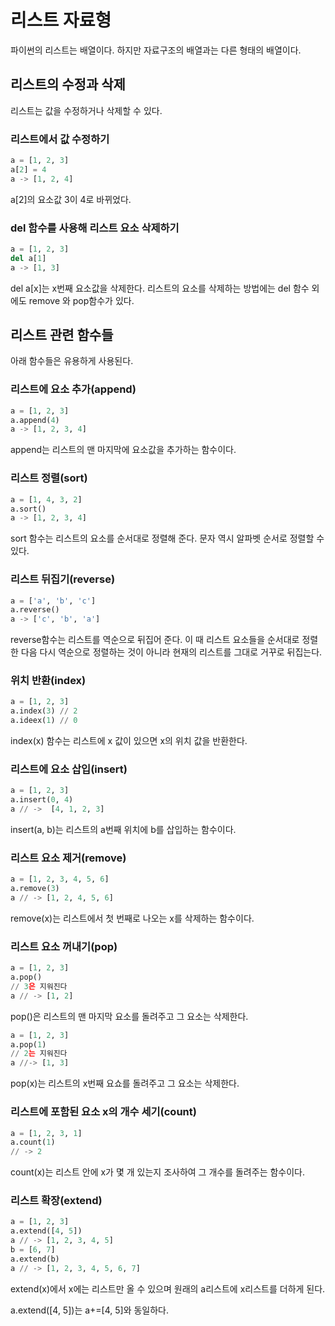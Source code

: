 # 리스트 자료형

파이썬의 리스트는 배열이다. 하지만 자료구조의 배열과는 다른 형태의 배열이다.

## 리스트의 수정과 삭제

리스트는 값을 수정하거나 삭제할 수 있다.

### 리스트에서 값 수정하기

```python
a = [1, 2, 3]
a[2] = 4
a -> [1, 2, 4]
```

a[2]의 요소값 3이 4로 바뀌었다.

### del 함수를 사용해 리스트 요소 삭제하기

```python
a = [1, 2, 3]
del a[1]
a -> [1, 3]
```

del a[x]는 x번째 요소값을 삭제한다. 리스트의 요소를 삭제하는 방법에는 del 함수 외에도  remove 와 pop함수가 있다.

## 리스트 관련 함수들

아래 함수들은 유용하게 사용된다.

### 리스트에 요소 추가(append)

```python
a = [1, 2, 3]
a.append(4)
a -> [1, 2, 3, 4]
```

append는 리스트의 맨 마지막에 요소값을 추가하는 함수이다.

### 리스트 정렬(sort)

```python
a = [1, 4, 3, 2]
a.sort()
a -> [1, 2, 3, 4]
```

sort 함수는 리스트의 요소를 순서대로 정렬해 준다. 문자 역시 알파벳 순서로 정렬할 수 있다.

### 리스트 뒤집기(reverse)

```python
a = ['a', 'b', 'c']
a.reverse()
a -> ['c', 'b', 'a']
```

reverse함수는 리스트를 역순으로 뒤집어 준다. 이 때 리스트 요소들을 순서대로 정렬한 다음 다시 역순으로 정렬하는 것이 아니라 현재의 리스트를 그대로 거꾸로 뒤집는다.

### 위치 반환(index)

```python
a = [1, 2, 3]
a.index(3) // 2
a.ideex(1) // 0
```

index(x) 함수는 리스트에 x 값이 있으면 x의 위치 값을 반환한다.

### 리스트에 요소 삽입(insert)

```python
a = [1, 2, 3]
a.insert(0, 4)
a // ->  [4, 1, 2, 3]
```

insert(a, b)는 리스트의 a번째 위치에 b를 삽입하는 함수이다.

### 리스트 요소 제거(remove)

```python
a = [1, 2, 3, 4, 5, 6]
a.remove(3)
a // -> [1, 2, 4, 5, 6]
```

remove(x)는 리스트에서 첫 번째로 나오는 x를 삭제하는 함수이다.

### 리스트 요소 꺼내기(pop)

```python
a = [1, 2, 3]
a.pop()
// 3은 지워진다
a // -> [1, 2]
```

pop()은 리스트의 맨 마지막 요소를 돌려주고 그 요소는 삭제한다.

```python
a = [1, 2, 3]
a.pop(1)
// 2는 지워진다
a //-> [1, 3]
```

pop(x)는 리스트의 x번째 요쇼를 돌려주고 그 요소는 삭제한다.

### 리스트에 포함된 요소 x의 개수 세기(count)

```python
a = [1, 2, 3, 1]
a.count(1)
// -> 2
```

count(x)는 리스트 안에 x가 몇 개 있는지 조사하여 그 개수를 돌려주는 함수이다.

### 리스트 확장(extend)

```python
a = [1, 2, 3]
a.extend([4, 5])
a // -> [1, 2, 3, 4, 5]
b = [6, 7]
a.extend(b)
a // -> [1, 2, 3, 4, 5, 6, 7]
```

extend(x)에서 x에는 리스트만 올 수 있으며 원래의 a리스트에 x리스트를 더하게 된다.

a.extend([4, 5])는 a+=[4, 5]와 동일하다.